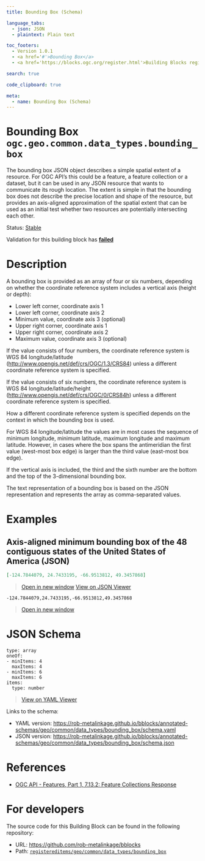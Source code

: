 ```yaml
---
title: Bounding Box (Schema)

language_tabs:
  - json: JSON
  - plaintext: Plain text

toc_footers:
  - Version 1.0.1
  - <a href='#'>Bounding Box</a>
  - <a href='https://blocks.ogc.org/register.html'>Building Blocks register</a>

search: true

code_clipboard: true

meta:
  - name: Bounding Box (Schema)
---
```



# Bounding Box `ogc.geo.common.data_types.bounding_box`

The bounding box JSON object describes a simple spatial extent of a resource. For OGC API’s this could be a feature, a feature collection or a dataset, but it can be used in any JSON resource that wants to communicate its rough location. The extent is simple in that the bounding box does not describe the precise location and shape of the resource, but provides an axis-aligned approximation of the spatial extent that can be used as an initial test whether two resources are potentially intersecting each other.

<p class="status">
    <span data-rainbow-uri="http://www.opengis.net/def/status">Status</span>:
    <a href="http://www.opengis.net/def/status/stable" target="_blank" data-rainbow-uri>Stable</a>
</p>

<aside class="warning">
Validation for this building block has <strong><a href="https://github.com/rob-metalinkage/bblocks/blob/master/tests/geo/common/data_types/bounding_box/" target="_blank">failed</a></strong>
</aside>

# Description

A bounding box is provided as an array of four or six numbers, depending on whether the coordinate reference system includes a vertical axis (height or depth):

* Lower left corner, coordinate axis 1
* Lower left corner, coordinate axis 2
* Minimum value, coordinate axis 3 (optional)
* Upper right corner, coordinate axis 1
* Upper right corner, coordinate axis 2
* Maximum value, coordinate axis 3 (optional)

If the value consists of four numbers, the coordinate reference system is WGS 84 longitude/latitude (http://www.opengis.net/def/crs/OGC/1.3/CRS84) unless a different coordinate reference system is specified.

If the value consists of six numbers, the coordinate reference system is WGS 84 longitude/latitude/height (http://www.opengis.net/def/crs/OGC/0/CRS84h) unless a different coordinate reference system is specified.

How a different coordinate reference system is specified depends on the context in which the bounding box is used.

For WGS 84 longitude/latitude the values are in most cases the sequence of minimum longitude, minimum latitude, maximum longitude and maximum latitude. However, in cases where the box spans the antimeridian the first value (west-most box edge) is larger than the third value (east-most box edge).

If the vertical axis is included, the third and the sixth number are the bottom and the top of the 3-dimensional bounding box.

The text representation of a bounding box is based on the JSON representation and represents the array as comma-separated values.

# Examples

## Axis-aligned minimum bounding box of the 48 contiguous states of the United States of America (JSON)



```json
[-124.7844079, 24.7433195, -66.9513812, 49.3457868]
```

<blockquote class="lang-specific json">
  <p class="example-links">
    <a target="_blank" href="https://rob-metalinkage.github.io/bblocks/tests/geo/common/data_types/bounding_box/example_1_1.json">Open in new window</a>
    <a target="_blank" href="https://avillar.github.io/TreedocViewer/?dataParser=json&amp;dataUrl=https%3A%2F%2Frob-metalinkage.github.io%2Fbblocks%2Ftests%2Fgeo%2Fcommon%2Fdata_types%2Fbounding_box%2Fexample_1_1.json&amp;expand=2&amp;option=%7B%22showTable%22%3A+false%7D">View on JSON Viewer</a></p>
</blockquote>




```plaintext
-124.7844079,24.7433195,-66.9513812,49.3457868
```

<blockquote class="lang-specific plaintext">
  <p class="example-links">
    <a target="_blank" href="https://rob-metalinkage.github.io/bblocks/tests/geo/common/data_types/bounding_box/example_1_2.plaintext">Open in new window</a>
</blockquote>



# JSON Schema

```yaml--schema
type: array
oneOf:
- minItems: 4
  maxItems: 4
- minItems: 6
  maxItems: 6
items:
  type: number

```

> <a target="_blank" href="https://avillar.github.io/TreedocViewer/?dataParser=yaml&amp;dataUrl=https%3A%2F%2Frob-metalinkage.github.io%2Fbblocks%2Fannotated-schemas%2Fgeo%2Fcommon%2Fdata_types%2Fbounding_box%2Fschema.yaml&amp;expand=2&amp;option=%7B%22showTable%22%3A+false%7D">View on YAML Viewer</a>

Links to the schema:

* YAML version: <a href="https://rob-metalinkage.github.io/bblocks/annotated-schemas/geo/common/data_types/bounding_box/schema.yaml" target="_blank">https://rob-metalinkage.github.io/bblocks/annotated-schemas/geo/common/data_types/bounding_box/schema.yaml</a>
* JSON version: <a href="https://rob-metalinkage.github.io/bblocks/annotated-schemas/geo/common/data_types/bounding_box/schema.json" target="_blank">https://rob-metalinkage.github.io/bblocks/annotated-schemas/geo/common/data_types/bounding_box/schema.json</a>

# References

* [OGC API - Features, Part 1, 7.13.2: Feature Collections Response](http://www.opengis.net/doc/IS/ogcapi-features-1/1.0#_response_4)

# For developers

The source code for this Building Block can be found in the following repository:

* URL: <a href="https://github.com/rob-metalinkage/bblocks" target="_blank">https://github.com/rob-metalinkage/bblocks</a>
* Path:
<code><a href="https://github.com/rob-metalinkage/bblocks/blob/HEAD/registereditems/geo/common/data_types/bounding_box" target="_blank">registereditems/geo/common/data_types/bounding_box</a></code>

